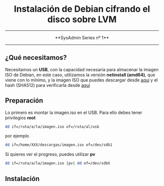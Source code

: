 # <center> **Instalación de Debian cifrando el disco sobre LVM** </center> #
---

<center> **SysAdmin Series nº 1** </center>

---

## ¿Qué necesitamos? ##

Necesitamos un **USB**, con la capacidad necesaria para almacenar la imagen ISO de Debian, en este caso, utilizamos la versión **netinstall (amd64)**, que viene con lo mínimo, y la imagen ISO que puedes descargar desde [aquí](https://cdimage.debian.org/cdimage/buster_di_alpha1/amd64/iso-cd/debian-buster-DI-alpha1-amd64-netinst.iso) y el hash (SHA512) para verificarla desde [aquí](https://cdimage.debian.org/debian-cd/current/amd64/iso-cd/SHA512SUMS.sign)

## Preparación ##

Lo primero es montar la imagen.iso en el USB. Para ello debes tener privilegios **root**

```bash
dd if=/ruta/a/la/imagen.iso of=/ruta/al/usb
```

por ejemplo

```bash
dd if=/home/XXX/descargas/imagen.iso of=/dev/sdb1
```


Si quieres ver el progreso, puedes utilizar **pv** 

```bash
dd if=/ruta/a/la/imagen.iso |pv| dd of=/dev/sdbX
```

## Instalación ## 

